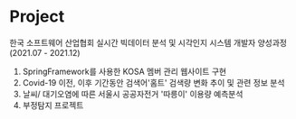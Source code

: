 # Project
한국 소프트웨어 산업협회 실시간 빅데이터 분석 및 시각인지 시스템 개발자 양성과정 (2021.07 - 2021.12)
1. SpringFramework를 사용한 KOSA 멤버 관리 웹사이트 구현
2. Covid-19 이전, 이후 기간동안 검색어'홈트' 검색량 변화 추이 및 관련 정보 분석
3. 날씨/ 대기오염에 따른 서울시 공공자전거 '따릉이' 이용량 예측분석
4. 부정탐지 프로젝트
